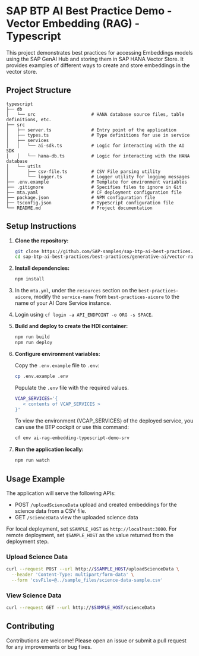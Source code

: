 # SAP BTP AI Best Practice Demo - Vector Embedding (RAG) - Typescript

This project demonstrates best practices for accessing Embeddings models using the SAP GenAI Hub and storing them in SAP HANA Vector Store. It provides examples of different ways to create and store embeddings in the vector store.

## Project Structure

```table
typescript
├── db
│   └── src                     # HANA database source files, table definitions, etc.
├── src
│   ├── server.ts               # Entry point of the application
│   ├── types.ts                # Type definitions for use in service
│   ├── services
│   │   └── ai-sdk.ts           # Logic for interacting with the AI SDK
│   │   └── hana-db.ts          # Logic for interacting with the HANA database
│   └── utils
│       ├── csv-file.ts         # CSV File parsing utility
│       └── logger.ts           # Logger utility for logging messages
├── .env.example                # Template for environment variables
├── .gitignore                  # Specifies files to ignore in Git
├── mta.yaml                    # CF deployment configuration file
├── package.json                # NPM configuration file
├── tsconfig.json               # TypeScript configuration file
└── README.md                   # Project documentation
```

## Setup Instructions

1. **Clone the repository:**

   ```bash
   git clone https://github.com/SAP-samples/sap-btp-ai-best-practices.git
   cd sap-btp-ai-best-practices/best-practices/generative-ai/vector-rag-embedding/typescript
   ```

2. **Install dependencies:**

   ```bash
   npm install
   ```

3. In the `mta.yml`, under the `resources` section on the `best-practices-aicore`, modify the `service-name` from `best-practices-aicore` to the name of your AI Core Service instance.

4. Login using `cf login -a API_ENDPOINT -o ORG -s SPACE`.

5. **Build and deploy to create the HDI container:**

   ```bash
   npm run build
   npm run deploy
   ```

6. **Configure environment variables:**

   Copy the `.env.example` file to `.env`:

   ```bash
   cp .env.example .env
   ```

   Populate the `.env` file with the required values.

   ```bash
   VCAP_SERVICES='{
      < contents of VCAP_SERVICES >
   }'
   ```

   To view the environment (VCAP_SERVICES) of the deployed service, you can use the BTP cockpit or use this command:

   ```bash
   cf env ai-rag-embedding-typescript-demo-srv
   ```

7. **Run the application locally:**

   ```bash
   npm run watch
   ```

## Usage Example

The application will serve the following APIs:

- POST `/uploadScienceData` upload and created embeddings for the science data from a CSV file.
- GET `/scienceData` view the uploaded science data

For local deployment, set `$SAMPLE_HOST` as `http://localhost:3000`. For remote deployment, set `$SAMPLE_HOST` as the value returned from the deployment step.

### Upload Science Data

```bash
curl --request POST --url http://$SAMPLE_HOST/uploadScienceData \
  --header 'Content-Type: multipart/form-data' \
  --form 'csvFile=@../sample_files/science-data-sample.csv'
```

### View Science Data

```bash
curl --request GET --url http://$SAMPLE_HOST/scienceData
```

## Contributing

Contributions are welcome! Please open an issue or submit a pull request for any improvements or bug fixes.
